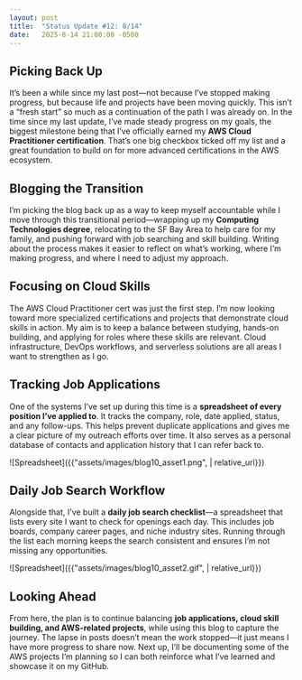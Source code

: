 ```yaml
---
layout: post
title:  "Status Update #12: 8/14"
date:   2025-8-14 21:00:00 -0500
---
```


<h2>Picking Back Up</h2>

It’s been a while since my last post—not because I’ve stopped making progress, but because life and projects have been moving quickly. This isn’t a “fresh start” so much as a continuation of the path I was already on. In the time since my last update, I’ve made steady progress on my goals, the biggest milestone being that I’ve officially earned my **AWS Cloud Practitioner certification**. That’s one big checkbox ticked off my list and a great foundation to build on for more advanced certifications in the AWS ecosystem.

<h2>Blogging the Transition</h2>

I’m picking the blog back up as a way to keep myself accountable while I move through this transitional period—wrapping up my **Computing Technologies degree**, relocating to the SF Bay Area to help care for my family, and pushing forward with job searching and skill building. Writing about the process makes it easier to reflect on what’s working, where I’m making progress, and where I need to adjust my approach.

<h2>Focusing on Cloud Skills</h2>

The AWS Cloud Practitioner cert was just the first step. I’m now looking toward more specialized certifications and projects that demonstrate cloud skills in action. My aim is to keep a balance between studying, hands-on building, and applying for roles where these skills are relevant. Cloud infrastructure, DevOps workflows, and serverless solutions are all areas I want to strengthen as I go.

<h2>Tracking Job Applications</h2>

One of the systems I’ve set up during this time is a **spreadsheet of every position I’ve applied to**. It tracks the company, role, date applied, status, and any follow-ups. This helps prevent duplicate applications and gives me a clear picture of my outreach efforts over time. It also serves as a personal database of contacts and application history that I can refer back to.

![Spreadsheet]({{"assets/images/blog10_asset1.png", | relative_url}})

<h2>Daily Job Search Workflow</h2>

Alongside that, I’ve built a **daily job search checklist**—a spreadsheet that lists every site I want to check for openings each day. This includes job boards, company career pages, and niche industry sites. Running through the list each morning keeps the search consistent and ensures I’m not missing any opportunities.

![Spreadsheet]({{"assets/images/blog10_asset2.gif", | relative_url}})

<h2>Looking Ahead</h2>

From here, the plan is to continue balancing **job applications, cloud skill building, and AWS-related projects**, while using this blog to capture the journey. The lapse in posts doesn’t mean the work stopped—it just means I have more progress to share now. Next up, I’ll be documenting some of the AWS projects I’m planning so I can both reinforce what I’ve learned and showcase it on my GitHub.
